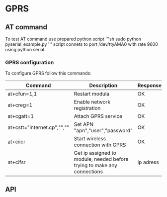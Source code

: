 # GPRS 



## AT command
To test AT command use prepared python script
'''sh
sudo python pyserial_example.py
'''
script connets to port /dev/ttyAMA0 with rate 9600 using python serial.

### GPRS configuration
To configure GPRS follow this commands:

| Command | Description | Response |
| ------- | ----------- | -------- |
| at+cfun=1,1 | Restart modula | OK |
| at+creg=1 | Enable network registration | OK |
| at+cgatt=1 | Attach GPRS service | OK |
| at+cstt="internet.cp","","" | Set APN "apn","user","password" | OK |
| at+ciicr | Start wireless connection with GPRS | OK |
| at+cifsr | Get ip assigned to module, needed before trying to make any connections | ip adress |


## API
